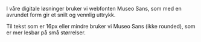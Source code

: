 I våre digitale løsninger bruker vi webfonten Museo Sans, som med en avrundet form gir et snilt og vennlig uttrykk.

Til tekst som er 16px eller mindre bruker vi Museo Sans (ikke rounded), som er mer lesbar på små størrelser.
